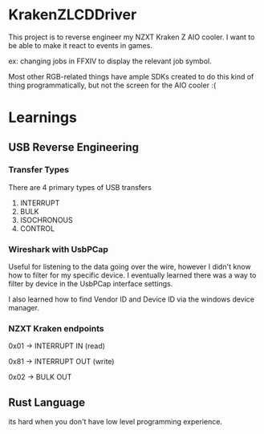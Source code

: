 # KrakenZLCDDriver

This project is to reverse engineer my NZXT Kraken Z AIO cooler. I want to be able to make it react to events in games. 

ex: changing jobs in FFXIV to display the relevant job symbol.

Most other RGB-related things have ample SDKs created to do this kind of thing programmatically, but not the screen for the AIO cooler :(

# Learnings

## USB Reverse Engineering

### Transfer Types
There are 4 primary types of USB transfers
1. INTERRUPT
2. BULK
3. ISOCHRONOUS
4. CONTROL

### Wireshark with UsbPCap
Useful for listening to the data going over the wire, however I didn't know how to filter for my specific device. I eventually learned there was a way to filter by device in the UsbPCap interface settings.

I also learned how to find Vendor ID and Device ID via the windows device manager.


### NZXT Kraken endpoints

0x01 -> INTERRUPT IN (read)

0x81 -> INTERRUPT OUT (write)

0x02 -> BULK OUT

## Rust Language

its hard when you don't have low level programming experience.